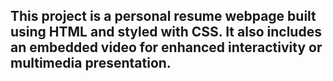## This project is a personal resume webpage built using HTML and styled with CSS. It also includes an embedded video for enhanced interactivity or multimedia presentation.